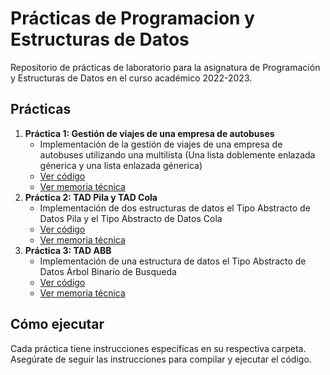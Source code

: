 # Prácticas de Programacion y Estructuras de Datos
Repositorio de prácticas de laboratorio para la asignatura de Programación y Estructuras de Datos en el curso académico 2022-2023.

## Prácticas

1. **Práctica 1: Gestión de viajes de una empresa de autobuses**
   - Implementación de la gestión de viajes de una empresa de autobuses utilizando una multilista (Una lista doblemente enlazada génerica y una lista enlazada génerica)
   - [Ver código](PED_P1_4L_1/GestionEmpresaAutobuses/src)
   - [Ver memoria técnica](PED_P1_4L_1/Memoria-Practica1.pdf)
2. **Práctica 2: TAD Pila y TAD Cola**
   - Implementación de dos estructuras de datos el Tipo Abstracto de Datos Pila y el Tipo Abstracto de Datos Cola
   - [Ver código](PED_P2_4L_1/TADs-Pila-y-Cola/src)
   - [Ver memoria técnica](PED_P2_4L_1/Memoria-Practica2.pdf)
3. **Práctica 3: TAD ABB**
   - Implementación de una estructura de datos el Tipo Abstracto de Datos Árbol Binario de Busqueda
   - [Ver código](PED_P3_4L_1/TAD-ABB/src)
   - [Ver memoria técnica](PED_P3_4L_1/Memoria-Practica3.pdf)

## Cómo ejecutar

Cada práctica tiene instrucciones específicas en su respectiva carpeta. Asegúrate de seguir las instrucciones para compilar y ejecutar el código.
